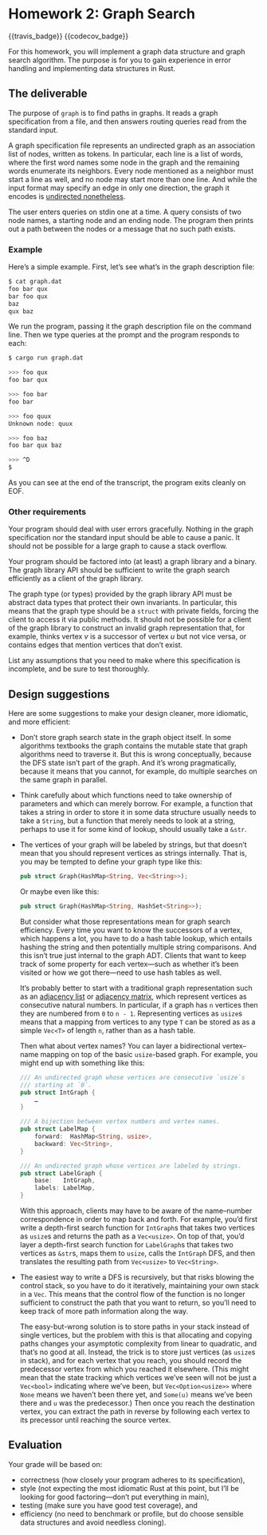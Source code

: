 # Homework 2: Graph Search

{{travis_badge}} {{codecov_badge}}

For this homework, you will implement a graph data structure and graph
search algorithm. The purpose is for you to gain experience in error
handling and implementing data structures in Rust.

## The deliverable

The purpose of `graph` is to find paths in graphs. It reads a graph
specification from a file, and then answers routing queries read from
the standard input.

A graph specification file represents an undirected graph as an
association list of nodes, written as tokens. In particular, each line
is a list of words, where the first word names some node in the graph
and the remaining words enumerate its neighbors. Every node mentioned as
a neighbor must start a line as well, and no node may start more than
one line. And while the input format may specify an edge in only one
direction, the graph it encodes is [undirected nonetheless][symmetric
closure].

The user enters queries on stdin one at a time. A query consists of two
node names, a starting node and an ending node. The program then prints
out a path between the nodes or a message that no such path exists.

### Example

Here’s a simple example. First, let’s see what’s in the graph
description file:

```bash
$ cat graph.dat
foo bar qux
bar foo qux
baz
qux baz
```

We run the program, passing it the graph description file on the
command line. Then we type queries at the prompt and the program
responds to each:

```bash
$ cargo run graph.dat

>>> foo qux
foo bar qux

>>> foo bar
foo bar

>>> foo quux
Unknown node: quux

>>> foo baz
foo bar qux baz

>>> ^D
$
```

As you can see at the end of the transcript, the program exits cleanly
on EOF.

### Other requirements

Your program should deal with user errors gracefully. Nothing in the
graph specification nor the standard input should be able to cause a
panic. It should not be possible for a large graph to cause a stack
overflow.

Your program should be factored into (at least) a graph library and a
binary. The graph library API should be sufficient to write the graph
search efficiently as a client of the graph library.

The graph type (or types) provided by the graph library API must be
abstract data types that protect their own invariants. In particular,
this means that the graph type should be a `struct` with private fields,
forcing the client to access it via public methods. It should not be
possible for a client of the graph library to construct an invalid graph
representation that, for example, thinks vertex *v* is a successor of
vertex *u* but not vice versa, or contains edges that mention vertices
that don’t exist.

List any assumptions that you need to make where this specification is
incomplete, and be sure to test thoroughly.

## Design suggestions

Here are some suggestions to make your design cleaner, more idiomatic,
and more efficient:

  - Don’t store graph search state in the graph object itself. In some
    algorithms textbooks the graph contains the mutable state that graph
    algorithms need to traverse it. But this is wrong conceptually,
    because the DFS state isn’t part of the graph. And it’s wrong
    pragmatically, because it means that you cannot, for example, do
    multiple searches on the same graph in parallel.

  - Think carefully about which functions need to take ownership of
    parameters and which can merely borrow. For example, a function that
    takes a string in order to store it in some data structure usually
    needs to take a `String`, but a function that merely needs to look
    at a string, perhaps to use it for some kind of lookup, should
    usually take a `&str`.

  - The vertices of your graph will be labeled by strings, but that
    doesn’t mean that you should represent vertices as strings
    internally. That is, you may be tempted to define your graph type
    like this:

    ```rust
    pub struct Graph(HashMap<String, Vec<String>>);
    ```

    Or maybe even like this:

    ```rust
    pub struct Graph(HashMap<String, HashSet<String>>);
    ```

    But consider what those representations mean for graph search
    efficiency. Every time you want to know the successors of a vertex,
    which happens a lot, you have to do a hash table lookup, which
    entails hashing the string and then potentially multiple string
    comparisons. And this isn’t true just internal to the graph ADT.
    Clients that want to keep track of some property for each
    vertex—such as whether it’s been visited or how we got there—need to
    use hash tables as well.

    It’s probably better to start with a traditional graph
    representation such as an [adjacency list] or [adjacency matrix],
    which represent vertices as consecutive natural numbers. In
    particular, if a graph has `n` vertices then they are numbered from
    `0` to `n - 1`. Representing vertices as `usize`s means that a
    mapping from vertices to any type `T` can be stored as as a simple
    `Vec<T>` of length `n`, rather than as a hash table.

    Then what about vertex names? You can layer a bidirectional
    vertex–name mapping on top of the basic `usize`-based graph. For
    example, you might end up with something like this:

    ```rust
    /// An undirected graph whose vertices are consecutive `usize`s
    /// starting at `0`.
    pub struct IntGraph {
        …
    }

    /// A bijection between vertex numbers and vertex names.
    pub struct LabelMap {
        forward:  HashMap<String, usize>,
        backward: Vec<String>,
    }

    /// An undirected graph whose vertices are labeled by strings.
    pub struct LabelGraph {
        base:   IntGraph,
        labels: LabelMap,
    }
    ```

    With this approach, clients may have to be aware of the name–number
    correspondence in order to map back and forth. For example, you’d
    first write a depth-first search function for `IntGraph`s that takes
    two vertices as `usize`s and returns the path as a `Vec<usize>`. On
    top of that, you’d layer a depth-first search function for
    `LabelGraph`s that takes two vertices as `&str`s, maps them to
    `usize`, calls the `IntGraph` DFS, and then translates the resulting
    path from `Vec<usize>` to `Vec<String>`.

  - The easiest way to write a DFS is recursively, but that risks
    blowing the control stack, so you have to do it iteratively,
    maintaining your own stack in a `Vec`. This means that the control
    flow of the function is no longer sufficient to construct the path
    that you want to return, so you’ll need to keep track of more path
    information along the way.

    The easy-but-wrong solution is to store paths in your stack instead
    of single vertices, but the problem with this is that allocating and
    copying paths changes your asymptotic complexity from linear to
    quadratic, and that’s no good at all. Instead, the trick is to store
    just vertices (as `usize`s in stack), and for each vertex that you
    reach, you should record the predecessor vertex from which you reached
    it elsewhere. (This might mean that the state tracking which vertices
    we’ve seen will not be just a `Vec<bool>` indicating where we’ve been,
    but `Vec<Option<usize>>` where `None` means we haven’t been there yet,
    and `Some(u)` means we’ve been there and `u` was the predecessor.)
    Then once you reach the destination vertex, you can extract the path
    in reverse by following each vertex to its precessor until reaching the
    source vertex.

## Evaluation

Your grade will be based on:

  - correctness (how closely your program adheres to its specification),
  - style (not expecting the most idiomatic Rust at this point, but I’ll
    be looking for good factoring—don’t put everything in main),
  - testing (make sure you have good test coverage), and
  - efficiency (no need to benchmark or profile, but do choose sensible
    data structures and avoid needless cloning).


[symmetric closure]:
    https://en.wikipedia.org/wiki/Symmetric_closure

[adjacency list]:
    https://en.wikipedia.org/wiki/Adjacency_list

[adjacency matrix]:
    https://en.wikipedia.org/wiki/Adjacency_matrix
